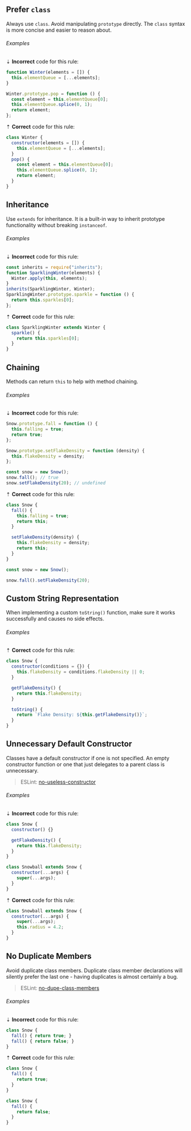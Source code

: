 <!--lint disable no-duplicate-headings-->

## Prefer `class`

Always use `class`. Avoid manipulating `prototype` directly. The `class` syntax is more concise and easier to reason about.

###### Examples

⇣ **Incorrect** code for this rule:

```js
function Winter(elements = []) {
  this.elementQueue = [...elements];
}

Winter.prototype.pop = function () {
  const element = this.elementQueue[0];
  this.elementQueue.splice(0, 1);
  return element;
};
```

⇡ **Correct** code for this rule:

```js
class Winter {
  constructor(elements = []) {
    this.elementQueue = [...elements];
  }
  pop() {
    const element = this.elementQueue[0];
    this.elementQueue.splice(0, 1);
    return element;
  }
}
```

## Inheritance

Use `extends` for inheritance. It is a built-in way to inherit prototype functionality without breaking `instanceof`.

###### Examples

⇣ **Incorrect** code for this rule:

```js
const inherits = require("inherits");
function SparklingWinter(elements) {
  Winter.apply(this, elements);
}
inherits(SparklingWinter, Winter);
SparklingWinter.prototype.sparkle = function () {
  return this.sparkles[0];
};
```

⇡ **Correct** code for this rule:

```js
class SparklingWinter extends Winter {
  sparkle() {
    return this.sparkles[0];
  }
}
```

## Chaining

Methods can return `this` to help with method chaining.

###### Examples

⇣ **Incorrect** code for this rule:

```js
Snow.prototype.fall = function () {
  this.falling = true;
  return true;
};

Snow.prototype.setFlakeDensity = function (density) {
  this.flakeDensity = density;
};

const snow = new Snow();
snow.fall(); // true
snow.setFlakeDensity(20); // undefined
```

⇡ **Correct** code for this rule:

```js
class Snow {
  fall() {
    this.falling = true;
    return this;
  }

  setFlakeDensity(density) {
    this.flakeDensity = density;
    return this;
  }
}

const snow = new Snow();

snow.fall().setFlakeDensity(20);
```

## Custom String Representation

When implementing a custom `toString()` function, make sure it works successfully and causes no side effects.

###### Examples

⇡ **Correct** code for this rule:

```js
class Snow {
  constructor(conditions = {}) {
    this.flakeDensity = conditions.flakeDensity || 0;
  }

  getFlakeDensity() {
    return this.flakeDensity;
  }

  toString() {
    return `Flake Density: ${this.getFlakeDensity()}`;
  }
}
```

## Unnecessary Default Constructor

Classes have a default constructor if one is not specified. An empty constructor function or one that just delegates to a parent class is unnecessary.

> ESLint: [no-useless-constructor][2]

###### Examples

⇣ **Incorrect** code for this rule:

```js
class Snow {
  constructor() {}

  getFlakeDensity() {
    return this.flakeDensity;
  }
}
```

```js
class Snowball extends Snow {
  constructor(...args) {
    super(...args);
  }
}
```

⇡ **Correct** code for this rule:

```js
class Snowball extends Snow {
  constructor(...args) {
    super(...args);
    this.radius = 4.2;
  }
}
```

## No Duplicate Members

Avoid duplicate class members. Duplicate class member declarations will silently prefer the last one - having duplicates is almost certainly a bug.

> ESLint: [no-dupe-class-members][1]

###### Examples

⇣ **Incorrect** code for this rule:

<!--lint disable no-missing-blank-lines-->
<!-- prettier-ignore -->
```js
class Snow {
  fall() { return true; }
  fall() { return false; }
}
```

<!--lint enable no-missing-blank-lines-->

⇡ **Correct** code for this rule:

```js
class Snow {
  fall() {
    return true;
  }
}
```

```js
class Snow {
  fall() {
    return false;
  }
}
```

[1]: https://eslint.org/docs/latest/rules/no-dupe-class-members
[2]: https://eslint.org/docs/latest/rules/no-useless-constructor

